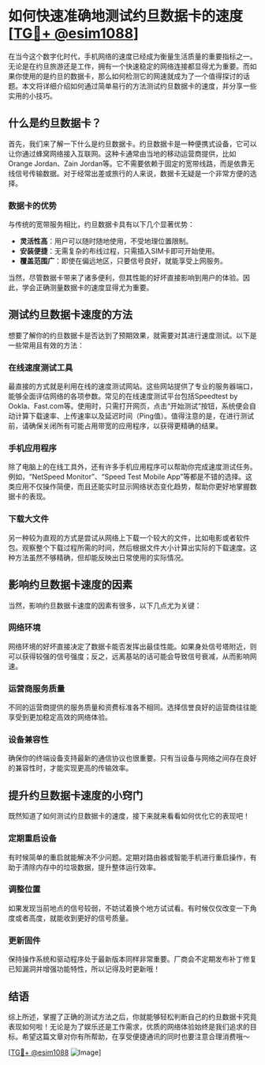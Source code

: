# 如何快速准确地测试约旦数据卡的速度 [[TG💪+ @esim1088](https://t.me/s/esim1088)]

在当今这个数字化时代，手机网络的速度已经成为衡量生活质量的重要指标之一。无论是在约旦旅游还是工作，拥有一个快速稳定的网络连接都显得尤为重要。而如果你使用的是约旦的数据卡，那么如何检测它的网速就成为了一个值得探讨的话题。本文将详细介绍如何通过简单易行的方法测试约旦数据卡的速度，并分享一些实用的小技巧。

## 什么是约旦数据卡？

首先，我们来了解一下什么是约旦数据卡。约旦数据卡是一种便携式设备，它可以让你通过蜂窝网络接入互联网。这种卡通常由当地的移动运营商提供，比如Orange Jordan、Zain Jordan等。它不需要依赖于固定的宽带线路，而是依靠无线信号传输数据。对于经常出差或旅行的人来说，数据卡无疑是一个非常方便的选择。

### 数据卡的优势

与传统的宽带服务相比，约旦数据卡具有以下几个显著优势：
- **灵活性高**：用户可以随时随地使用，不受地理位置限制。
- **安装便捷**：无需复杂的布线过程，只需插入SIM卡即可开始使用。
- **覆盖范围广**：即使在偏远地区，只要信号良好，就能享受上网服务。

当然，尽管数据卡带来了诸多便利，但其性能的好坏直接影响到用户的体验。因此，学会正确测量数据卡的速度显得尤为重要。

## 测试约旦数据卡速度的方法

想要了解你的约旦数据卡是否达到了预期效果，就需要对其进行速度测试。以下是一些常用且有效的方法：

### 在线速度测试工具

最直接的方式就是利用在线的速度测试网站。这些网站提供了专业的服务器端口，能够全面评估网络的各项参数。常见的在线速度测试平台包括Speedtest by Ookla、Fast.com等。使用时，只需打开网页，点击“开始测试”按钮，系统便会自动计算下载速率、上传速率以及延迟时间（Ping值）。值得注意的是，在进行测试前，请确保关闭所有可能占用带宽的应用程序，以获得更精确的结果。

### 手机应用程序

除了电脑上的在线工具外，还有许多手机应用程序可以帮助你完成速度测试任务。例如，“NetSpeed Monitor”、“Speed Test Mobile App”等都是不错的选择。这类应用不仅操作简便，而且还能实时显示网络状态变化趋势，帮助你更好地掌握数据卡的表现。

### 下载大文件

另一种较为直观的方式是尝试从网络上下载一个较大的文件，比如电影或者软件包。观察整个下载过程所需的时间，然后根据文件大小计算出实际的下载速度。这种方法虽然不够精确，但却能反映出日常使用的实际情况。

## 影响约旦数据卡速度的因素

当然，影响约旦数据卡速度的因素有很多，以下几点尤为关键：

### 网络环境

网络环境的好坏直接决定了数据卡能否发挥出最佳性能。如果身处信号塔附近，则可以获得较强的信号强度；反之，远离基站的话可能会导致信号衰减，从而影响网速。

### 运营商服务质量

不同的运营商提供的服务质量和资费标准各不相同。选择信誉良好的运营商往往能享受到更加稳定高效的网络体验。

### 设备兼容性

确保你的终端设备支持最新的通信协议也很重要。只有当设备与网络之间存在良好的兼容性时，才能实现更高的传输效率。

## 提升约旦数据卡速度的小窍门

既然知道了如何测试约旦数据卡的速度，接下来就来看看如何优化它的表现吧！

### 定期重启设备

有时候简单的重启就能解决不少问题。定期对路由器或智能手机进行重启操作，有助于清除内存中的垃圾数据，提升整体运行效率。

### 调整位置

如果发现当前地点的信号较弱，不妨试着换个地方试试看。有时候仅仅改变一下角度或者高度，就能收到更好的信号质量。

### 更新固件

保持操作系统和驱动程序处于最新版本同样非常重要。厂商会不定期发布补丁修复已知漏洞并增强功能特性，所以记得及时更新哦！

## 结语

综上所述，掌握了正确的测试方法之后，你就能够轻松判断自己的约旦数据卡究竟表现如何啦！无论是为了娱乐还是工作需求，优质的网络体验始终是我们追求的目标。希望这篇文章对你有所帮助，在享受便捷通讯的同时也要注意合理消费哦～

[[TG💪+ @esim1088](https://t.me/s/esim1088) ![Image](https://i.postimg.cc/4NQfJmqS/Snipaste-2025-05-13-00-14-12.png)]